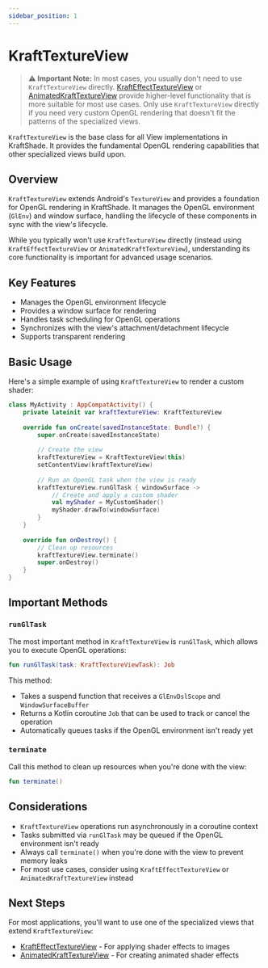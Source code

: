 ```yaml
---
sidebar_position: 1
---
```


# KraftTextureView

> **⚠️ Important Note:** In most cases, you usually don't need to use `KraftTextureView` directly. [KraftEffectTextureView](kraft-effect-texture-view.md) or [AnimatedKraftTextureView](animated-kraft-texture-view.md) provide higher-level functionality that is more suitable for most use cases. Only use `KraftTextureView` directly if you need very custom OpenGL rendering that doesn't fit the patterns of the specialized views.

`KraftTextureView` is the base class for all View implementations in KraftShade. It provides the fundamental OpenGL rendering capabilities that other specialized views build upon.

## Overview

`KraftTextureView` extends Android's `TextureView` and provides a foundation for OpenGL rendering in KraftShade. It manages the OpenGL environment (`GlEnv`) and window surface, handling the lifecycle of these components in sync with the view's lifecycle.

While you typically won't use `KraftTextureView` directly (instead using `KraftEffectTextureView` or `AnimatedKraftTextureView`), understanding its core functionality is important for advanced usage scenarios.

## Key Features

- Manages the OpenGL environment lifecycle
- Provides a window surface for rendering
- Handles task scheduling for OpenGL operations
- Synchronizes with the view's attachment/detachment lifecycle
- Supports transparent rendering

## Basic Usage

Here's a simple example of using `KraftTextureView` to render a custom shader:

```kotlin
class MyActivity : AppCompatActivity() {
    private lateinit var kraftTextureView: KraftTextureView
    
    override fun onCreate(savedInstanceState: Bundle?) {
        super.onCreate(savedInstanceState)
        
        // Create the view
        kraftTextureView = KraftTextureView(this)
        setContentView(kraftTextureView)
        
        // Run an OpenGL task when the view is ready
        kraftTextureView.runGlTask { windowSurface ->
            // Create and apply a custom shader
            val myShader = MyCustomShader()
            myShader.drawTo(windowSurface)
        }
    }
    
    override fun onDestroy() {
        // Clean up resources
        kraftTextureView.terminate()
        super.onDestroy()
    }
}
```

## Important Methods

### `runGlTask`

The most important method in `KraftTextureView` is `runGlTask`, which allows you to execute OpenGL operations:

```kotlin
fun runGlTask(task: KraftTextureViewTask): Job
```

This method:
- Takes a suspend function that receives a `GlEnvDslScope` and `WindowSurfaceBuffer`
- Returns a Kotlin coroutine `Job` that can be used to track or cancel the operation
- Automatically queues tasks if the OpenGL environment isn't ready yet

### `terminate`

Call this method to clean up resources when you're done with the view:

```kotlin
fun terminate()
```

## Considerations

- `KraftTextureView` operations run asynchronously in a coroutine context
- Tasks submitted via `runGlTask` may be queued if the OpenGL environment isn't ready
- Always call `terminate()` when you're done with the view to prevent memory leaks
- For most use cases, consider using `KraftEffectTextureView` or `AnimatedKraftTextureView` instead

## Next Steps

For most applications, you'll want to use one of the specialized views that extend `KraftTextureView`:

- [KraftEffectTextureView](kraft-effect-texture-view.md) - For applying shader effects to images
- [AnimatedKraftTextureView](animated-kraft-texture-view.md) - For creating animated shader effects
